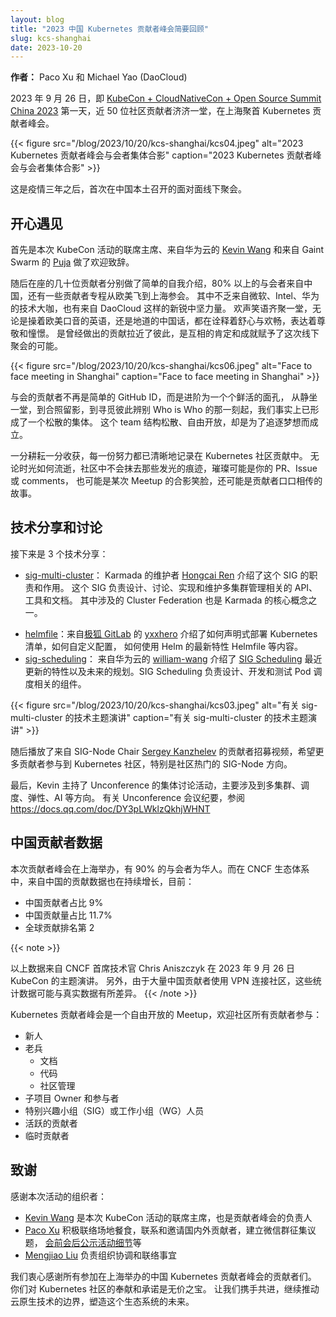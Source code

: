 ```yaml
---
layout: blog
title: "2023 中国 Kubernetes 贡献者峰会简要回顾"
slug: kcs-shanghai
date: 2023-10-20
---
```

<!--
layout: blog
title: "A Quick Recap of 2023 China Kubernetes Contributor Summit"
slug: kcs-shanghai
date: 2023-10-20
canonicalUrl: https://www.kubernetes.dev/blog/2023/10/20/kcs-shanghai/
-->

<!--
**Author:** Paco Xu and Michael Yao (DaoCloud)

On September 26, 2023, the first day of
[KubeCon + CloudNativeCon + Open Source Summit China 2023](https://www.lfasiallc.com/kubecon-cloudnativecon-open-source-summit-china/),
nearly 50 contributors gathered in Shanghai for the Kubernetes Contributor Summit.
-->
**作者：** Paco Xu 和 Michael Yao (DaoCloud)

2023 年 9 月 26 日，即
[KubeCon + CloudNativeCon + Open Source Summit China 2023](https://www.lfasiallc.com/kubecon-cloudnativecon-open-source-summit-china/)
第一天，近 50 位社区贡献者济济一堂，在上海聚首 Kubernetes 贡献者峰会。

<!--
{{< figure src="/blog/2023/10/20/kcs-shanghai/kcs04.jpeg" alt="All participants in the 2023 Kubernetes Contributor Summit" caption="All participants in the 2023 Kubernetes Contributor Summit" >}}
-->
{{< figure src="/blog/2023/10/20/kcs-shanghai/kcs04.jpeg" alt="2023 Kubernetes 贡献者峰会与会者集体合影" caption="2023 Kubernetes 贡献者峰会与会者集体合影" >}}

<!--
This marked the first in-person offline gathering held in China after three years of the pandemic.

## A joyful meetup

The event began with welcome speeches from [Kevin Wang](https://github.com/kevin-wangzefeng) from Huawei Cloud,
one of the co-chairs of KubeCon, and [Puja](https://github.com/puja108) from Giant Swarm.
-->
这是疫情三年之后，首次在中国本土召开的面对面线下聚会。

## 开心遇见

首先是本次 KubeCon 活动的联席主席、来自华为云的 [Kevin Wang](https://github.com/kevin-wangzefeng)
和来自 Gaint Swarm 的 [Puja](https://github.com/puja108) 做了欢迎致辞。

<!--
Following the opening remarks, the contributors introduced themselves briefly. Most attendees were from China,
while some contributors had made the journey from Europe and the United States specifically for the conference.
Technical experts from companies such as Microsoft, Intel, Huawei, as well as emerging forces like DaoCloud,
were present. Laughter and cheerful voices filled the room, regardless of whether English was spoken with
European or American accents or if conversations were carried out in authentic Chinese language. This created
an atmosphere of comfort, joy, respect, and anticipation. Past contributions brought everyone closer, and
mutual recognition and accomplishments made this offline gathering possible.
-->
随后在座的几十位贡献者分别做了简单的自我介绍，80% 以上的与会者来自中国，还有一些贡献者专程从欧美飞到上海参会。
其中不乏来自微软、Intel、华为的技术大咖，也有来自 DaoCloud 这样的新锐中坚力量。
欢声笑语齐聚一堂，无论是操着欧美口音的英语，还是地道的中国话，都在诠释着舒心与欢畅，表达着尊敬和憧憬。
是曾经做出的贡献拉近了彼此，是互相的肯定和成就赋予了这次线下聚会的可能。

<!--
{{< figure src="/blog/2023/10/20/kcs-shanghai/kcs06.jpeg" alt="Face to face meeting in Shanghai" caption="Face to face meeting in Shanghai" >}}
-->
{{< figure src="/blog/2023/10/20/kcs-shanghai/kcs06.jpeg" alt="Face to face meeting in Shanghai" caption="Face to face meeting in Shanghai" >}}

<!--
The attending contributors were no longer just GitHub IDs; they transformed into vivid faces.
From sitting together and capturing group photos to attempting to identify "Who is who,"
a loosely connected collective emerged. This team structure, although loosely knit and free-spirited,
was established to pursue shared dreams.

As the saying goes, "You reap what you sow." Each effort has been diligently documented within
the Kubernetes community contributions. Regardless of the passage of time, the community will
not erase those shining traces. Brilliance can be found in your PRs, issues, or comments.
It can also be seen in the smiling faces captured in meetup photos or heard through stories
passed down among contributors.
-->
与会的贡献者不再是简单的 GitHub ID，而是进阶为一个个鲜活的面孔，
从静坐一堂，到合照留影，到寻觅彼此辨别 Who is Who 的那一刻起，我们事实上已形成了一个松散的集体。
这个 team 结构松散、自由开放，却是为了追逐梦想而成立。

一分耕耘一分收获，每一份努力都已清晰地记录在 Kubernetes 社区贡献中。
无论时光如何流逝，社区中不会抹去那些发光的痕迹，璀璨可能是你的 PR、Issue 或 comments，
也可能是某次 Meetup 的合影笑脸，还可能是贡献者口口相传的故事。

<!--
## Technical sharing and discussions

Next, there were three technical sharing sessions:

- [sig-multi-cluster](https://github.com/kubernetes/community/blob/master/sig-multicluster/README.md):
  [Hongcai Ren](https://github.com/RainbowMango), a maintainer of Karmada, provided an introduction to
  the responsibilities and roles of this SIG. Their focus is on designing, discussing, implementing,
  and maintaining APIs, tools, and documentation related to multi-cluster management.
  Cluster Federation, one of Karmada's core concepts, is also part of their work.
-->
## 技术分享和讨论

接下来是 3 个技术分享：

- [sig-multi-cluster](https://github.com/kubernetes/community/blob/master/sig-multicluster/README.md)：
  Karmada 的维护者 [Hongcai Ren](https://github.com/RainbowMango) 介绍了这个 SIG 的职责和作用。
  这个 SIG 负责设计、讨论、实现和维护多集群管理相关的 API、工具和文档。
  其中涉及的 Cluster Federation 也是 Karmada 的核心概念之一。
<!--
- [helmfile](https://github.com/helmfile/helmfile): [yxxhero](https://github.com/yxxhero)
  from [GitLab](https://gitlab.cn/) presented how to deploy Kubernetes manifests declaratively,
  customize configurations, and leverage the latest features of Helm, including Helmfile.

- [sig-scheduling](https://github.com/kubernetes/community/blob/master/sig-scheduling/README.md):
  [william-wang](https://github.com/william-wang) from Huawei Cloud shared the recent updates and
  future plans of SIG Scheduling. This SIG is responsible for designing, developing, and testing
  components related to Pod scheduling.
-->
- [helmfile](https://github.com/helmfile/helmfile)：来自[极狐 GitLab](https://gitlab.cn/) 的
  [yxxhero](https://github.com/yxxhero) 介绍了如何声明式部署 Kubernetes 清单，如何自定义配置，
  如何使用 Helm 的最新特性 Helmfile 等内容。
- [sig-scheduling](https://github.com/kubernetes/community/blob/master/sig-scheduling/README.md)：
  来自华为云的 [william-wang](https://github.com/william-wang) 介绍了
  [SIG Scheduling](https://github.com/kubernetes/community/blob/master/sig-scheduling/README.md)
  最近更新的特性以及未来的规划。SIG Scheduling 负责设计、开发和测试 Pod 调度相关的组件。

<!--
{{< figure src="/blog/2023/10/20/kcs-shanghai/kcs03.jpeg" alt="A technical session about sig-multi-cluster" caption="A technical session about sig-multi-cluster" >}}
-->
{{< figure src="/blog/2023/10/20/kcs-shanghai/kcs03.jpeg" alt="有关 sig-multi-cluster 的技术主题演讲" caption="有关 sig-multi-cluster 的技术主题演讲" >}}

<!--
Following the sessions, a video featuring a call for contributors by [Sergey Kanzhelev](https://github.com/SergeyKanzhelev),
the SIG-Node Chair, was played. The purpose was to encourage more contributors to join the Kubernetes community,
with a special emphasis on the popular SIG-Node.

Lastly, Kevin hosted an Unconference collective discussion session covering topics such as
multi-cluster management, scheduling, elasticity, AI, and more. For detailed minutes of
the Unconference meeting, please refer to <https://docs.qq.com/doc/DY3pLWklzQkhjWHNT>.
-->
随后播放了来自 SIG-Node Chair [Sergey Kanzhelev](https://github.com/SergeyKanzhelev)
的贡献者招募视频，希望更多贡献者参与到 Kubernetes 社区，特别是社区热门的 SIG-Node 方向。

最后，Kevin 主持了 Unconference 的集体讨论活动，主要涉及到多集群、调度、弹性、AI 等方向。
有关 Unconference 会议纪要，参阅 <https://docs.qq.com/doc/DY3pLWklzQkhjWHNT>

<!--
## China's contributor statistics

The contributor summit took place in Shanghai, with 90% of the attendees being Chinese.
Within the Cloud Native Computing Foundation (CNCF) ecosystem, contributions from China have been steadily increasing. Currently:

- Chinese contributors account for 9% of the total.
- Contributions from China make up 11.7% of the overall volume.
- China ranks second globally in terms of contributions.
-->
## 中国贡献者数据

本次贡献者峰会在上海举办，有 90% 的与会者为华人。而在 CNCF 生态体系中，来自中国的贡献数据也在持续增长，目前：

- 中国贡献者占比 9%
- 中国贡献量占比 11.7%
- 全球贡献排名第 2

{{< note >}}
<!--
The data is from KubeCon keynotes by Chris Aniszczyk, CTO of Cloud Native Computing Foundation,
on September 26, 2023. This probably understates Chinese contributions. A lot of Chinese contributors
use VPNs and may not show up as being from China in the stats accurately.
-->
以上数据来自 CNCF 首席技术官 Chris Aniszczyk 在 2023 年 9 月 26 日 KubeCon 的主题演讲。
另外，由于大量中国贡献者使用 VPN 连接社区，这些统计数据可能与真实数据有所差异。
{{< /note >}}

<!--
The Kubernetes Contributor Summit is an inclusive meetup that welcomes all community contributors, including:

- New Contributors
- Current Contributors
  - docs
  - code
  - community management
- Subproject members
- Members of Special Interest Group (SIG) / Working Group (WG)
- Active Contributors
- Casual Contributors
-->
Kubernetes 贡献者峰会是一个自由开放的 Meetup，欢迎社区所有贡献者参与：

- 新人
- 老兵
  - 文档
  - 代码
  - 社区管理
- 子项目 Owner 和参与者
- 特别兴趣小组（SIG）或工作小组（WG）人员
- 活跃的贡献者
- 临时贡献者

<!--
## Acknowledgments

We would like to express our gratitude to the organizers of this event:

- [Kevin Wang](https://github.com/kevin-wangzefeng), the co-chair of KubeCon and the lead of the kubernetes contributor summit.
- [Paco Xu](https://github.com/pacoxu), who actively coordinated the venue, meals, invited contributors from both China and
  international sources, and established WeChat groups to collect agenda topics. They also shared details of the event
  before and after its occurrence through [pre and post announcements](https://github.com/kubernetes/community/issues/7510).
- [Mengjiao Liu](https://github.com/mengjiao-liu), who was responsible for organizing, coordinating,
  and facilitating various matters related to the summit.
-->
## 致谢

感谢本次活动的组织者：

- [Kevin Wang](https://github.com/kevin-wangzefeng) 是本次 KubeCon 活动的联席主席，也是贡献者峰会的负责人
- [Paco Xu](https://github.com/pacoxu) 积极联络场地餐食，联系和邀请国内外贡献者，建立微信群征集议题，
  [会前会后公示活动细节](https://github.com/kubernetes/community/issues/7510)等
- [Mengjiao Liu](https://github.com/mengjiao-liu) 负责组织协调和联络事宜

<!--
We extend our appreciation to all the contributors who attended the China Kubernetes Contributor Summit in Shanghai.
Your dedication and commitment to the Kubernetes community are invaluable.
Together, we continue to push the boundaries of cloud native technology and shape the future of this ecosystem.
-->
我们衷心感谢所有参加在上海举办的中国 Kubernetes 贡献者峰会的贡献者们。
你们对 Kubernetes 社区的奉献和承诺是无价之宝。
让我们携手共进，继续推动云原生技术的边界，塑造这个生态系统的未来。
